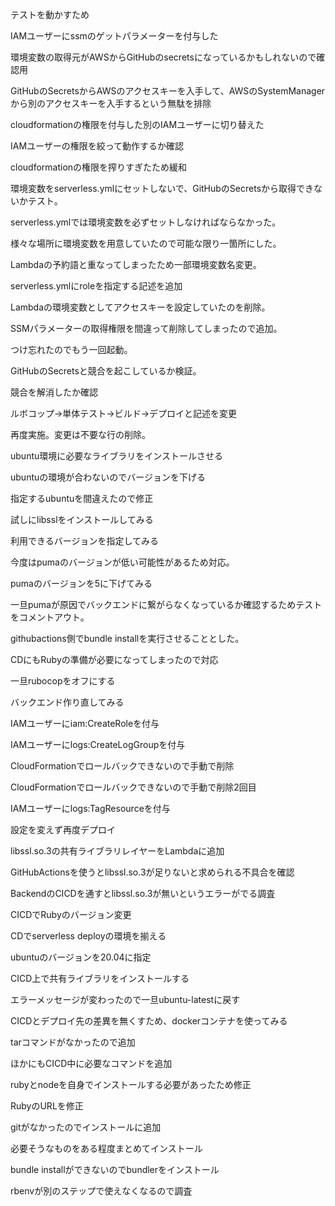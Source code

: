 テストを動かすため

IAMユーザーにssmのゲットパラメーターを付与した

環境変数の取得元がAWSからGitHubのsecretsになっているかもしれないので確認用

GitHubのSecretsからAWSのアクセスキーを入手して、AWSのSystemManagerから別のアクセスキーを入手するという無駄を排除

cloudformationの権限を付与した別のIAMユーザーに切り替えた

IAMユーザーの権限を絞って動作するか確認

cloudformationの権限を搾りすぎたため緩和

環境変数をserverless.ymlにセットしないで、GitHubのSecretsから取得できないかテスト。

serverless.ymlでは環境変数を必ずセットしなければならなかった。

様々な場所に環境変数を用意していたので可能な限り一箇所にした。

Lambdaの予約語と重なってしまったため一部環境変数名変更。

serverless.ymlにroleを指定する記述を追加

Lambdaの環境変数としてアクセスキーを設定していたのを削除。

SSMパラメーターの取得権限を間違って削除してしまったので追加。

つけ忘れたのでもう一回起動。

GitHubのSecretsと競合を起こしているか検証。

競合を解消したか確認

ルボコップ→単体テスト→ビルド→デプロイと記述を変更

再度実施。変更は不要な行の削除。

ubuntu環境に必要なライブラリをインストールさせる

ubuntuの環境が合わないのでバージョンを下げる

指定するubuntuを間違えたので修正

試しにlibsslをインストールしてみる

利用できるバージョンを指定してみる

今度はpumaのバージョンが低い可能性があるため対応。

pumaのバージョンを5に下げてみる

一旦pumaが原因でバックエンドに繋がらなくなっているか確認するためテストをコメントアウト。

githubactions側でbundle installを実行させることとした。

CDにもRubyの準備が必要になってしまったので対応

一旦rubocopをオフにする

バックエンド作り直してみる

IAMユーザーにiam:CreateRoleを付与

IAMユーザーにlogs:CreateLogGroupを付与

CloudFormationでロールバックできないので手動で削除

CloudFormationでロールバックできないので手動で削除2回目

IAMユーザーにlogs:TagResourceを付与

設定を変えず再度デプロイ

libssl.so.3の共有ライブラリレイヤーをLambdaに追加

GitHubActionsを使うとlibssl.so.3が足りないと求められる不具合を確認

BackendのCICDを通すとlibssl.so.3が無いというエラーがでる調査

CICDでRubyのバージョン変更

CDでserverless deployの環境を揃える

ubuntuのバージョンを20.04に指定

CICD上で共有ライブラリをインストールする

エラーメッセージが変わったので一旦ubuntu-latestに戻す

CICDとデプロイ先の差異を無くすため、dockerコンテナを使ってみる

tarコマンドがなかったので追加

ほかにもCICD中に必要なコマンドを追加

rubyとnodeを自身でインストールする必要があったため修正

RubyのURLを修正

gitがなかったのでインストールに追加

必要そうなものをある程度まとめてインストール

bundle installができないのでbundlerをインストール

rbenvが別のステップで使えなくなるので調査
